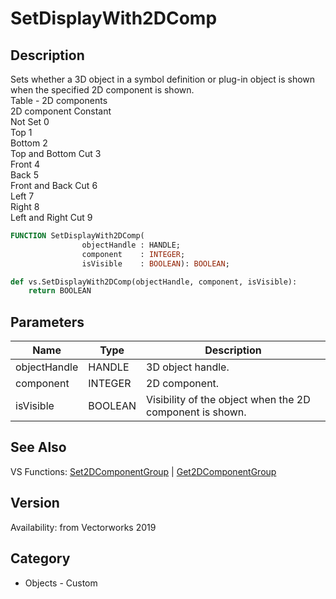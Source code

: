 # SetDisplayWith2DComp

## Description
Sets whether a 3D object in a symbol definition or plug-in object is shown when the specified 2D component is shown.<BR>
                                                                                                                       Table - 2D components<BR>
2D component		Constant<BR>
Not Set			0<BR>
Top			1<BR>
Bottom			2<BR>
Top and Bottom Cut	                3<BR>
Front			4<BR>
Back			5<BR>
Front and Back Cut	                6<BR>
Left			7<BR>
Right			8<BR>
Left and Right Cut	                9   <BR>

```pascal
FUNCTION SetDisplayWith2DComp(
				objectHandle : HANDLE;
				component    : INTEGER;
				isVisible    : BOOLEAN): BOOLEAN;
```

```python
def vs.SetDisplayWith2DComp(objectHandle, component, isVisible):
    return BOOLEAN
```

## Parameters
|Name|Type|Description|
|---|---|---|
|objectHandle|HANDLE|3D object handle.|
|component|INTEGER|2D component.|
|isVisible|BOOLEAN|Visibility of the object when the 2D component is shown.|

## See Also
VS Functions:
[Set2DComponentGroup](Set2DComponentGroup.md) 
| [Get2DComponentGroup](Get2DComponentGroup.md)

## Version
Availability: from Vectorworks 2019

## Category
* Objects - Custom

